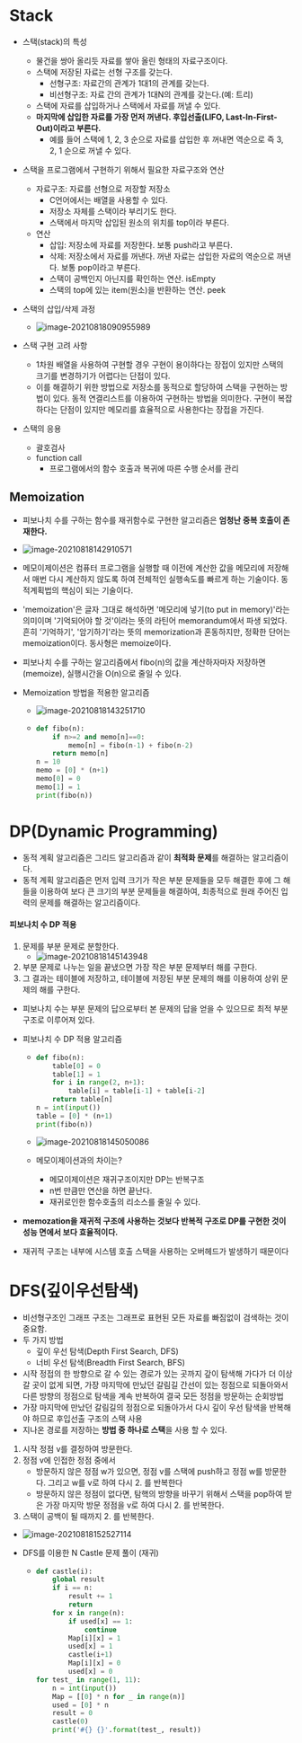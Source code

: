 # Stack

- 스택(stack)의 특성
  - 물건을 쌍아 올리듯 자료를 쌓아 올린 형태의 자료구조이다.
  - 스택에 저장된 자료는 선형 구조를 갖는다.
    - 선형구조: 자료간의 관계가 1대1의 관계를 갖는다.
    - 비선형구조: 자료 간의 관계가 1대N의 관계를 갖는다.(예: 트리)
  - 스택에 자료를 삽입하거나 스택에서 자료를 꺼낼 수 있다.
  - **마지막에 삽입한 자료를 가장 먼저 꺼낸다. 후입선출(LIFO, Last-In-First-Out)이라고 부른다.**
    - 예를 들어 스택에 1, 2, 3 순으로 자료를 삽입한 후 꺼내면 역순으로 즉 3, 2, 1 순으로 꺼낼 수 있다.



- 스택을 프로그램에서 구현하기 위해서 필요한 자료구조와 연산
  - 자료구조: 자료를 선형으로 저장할 저장소
    - C언어에서는 배열을 사용할 수 있다.
    - 저장소 자체를 스택이라 부리기도 한다.
    - 스택에서 마지막 삽입된 원소의 위치를 top이라 부른다.
  - 연산
    - 삽입: 저장소에 자료를 저장한다. 보통 push라고 부른다.
    - 삭제: 저장소에서 자료를 꺼낸다. 꺼낸 자료는 삽입한 자료의 역순으로 꺼낸다. 보통 pop이라고 부른다.
    - 스택이 공백인지 아닌지를 확인하는 연산.  isEmpty
    - 스택의 top에 있는 item(원소)을 반환하는 연산. peek



- 스택의 삽입/삭제 과정
  - ![image-20210818090955989](img/image-20210818090955989.png)



- 스택 구현 고려 사항
  - 1차원 배열을 사용하여 구현할 경우 구현이 용이하다는 장접이 있지만 스택의 크기를 변경하기가 어렵다는 단접이 있다.
  - 이를 해결하기 위한 방법으로 저장소를 동적으로 할당하여 스택을 구현하는 방법이 있다. 동적 연결리스트를 이용하여 구현하는 방법을 의미한다. 구현이 복잡하다는 단점이 있지만 메모리를 효율적으로 사용한다는 장접을 가진다.



- 스택의 응용
  - 괄호검사
  - function call
    - 프로그램에서의 함수 호출과 복귀에 따른 수행 순서를 관리



## Memoization

- 피보나치 수를 구하는 함수를 재귀함수로 구현한 알고리즘은 **엄청난 중복 호출이 존재한다.**

- ![image-20210818142910571](img/image-20210818142910571.png)

- 메모이제이션은 컴퓨터 프로그램을 실행할 때 이전에 계산한 값을 메모리에 저장해서 매번 다시 계산하지 않도록 하여 전체적인 실행속도를 빠르게 하는 기술이다. 동적계획법의 핵심이 되는 기술이다.

- 'memoization'은 글자 그대로 해석하면 '메모리에 넣기(to put in memory)'라는 의미이며 '기억되어야 할 것'이라는 뜻의 라틴어 memorandum에서 파생 되었다. 흔히 '기억하기', '암기하기'라는 뜻의 memorization과 혼동하지만, 정확한 단어는 memoization이다. 동사형은 memoize이다.

- 피보나치 수를 구하는 알고리즘에서 fibo(n)의 값을 계산하자마자 저장하면(memoize), 실행시간을 O(n)으로 줄일 수 있다.

- Memoization 방법을 적용한 알고리즘

  - ![image-20210818143251710](img/image-20210818143251710.png)

  - ```python
    def fibo(n):
        if n>=2 and memo[n]==0:
            memo[n] = fibo(n-1) + fibo(n-2)
        return memo[n]
    n = 10
    memo = [0] * (n+1)
    memo[0] = 0
    memo[1] = 1
    print(fibo(n))
    ```









# DP(Dynamic Programming)

- 동적 계획 알고리즘은 그리드 알고리즘과 같이 **최적화 문제**를 해결하는 알고리즘이다.
- 동적 계획 알고리즘은 먼저 입력 크기가 작은 부분 문제들을 모두 해결한 후에 그 해들을 이용하여 보다 큰 크기의 부분 문제들을 해결하여, 최종적으로 원래 주어진 입력의 문제를 해결하는 알고리즘이다.



#### 피보나치 수 DP 적용

1. 문제를 부분 문제로 분할한다.
   - ![image-20210818145143948](img/image-20210818145143948.png)
2. 부분 문제로 나누는 일을 끝냈으면 가장 작은 부분 문제부터 해를 구한다.
3. 그 결과는 테이블에 저장하고, 테이블에 저장된 부분 문제의 해를 이용하여 상위 문제의 해를 구한다.



- 피보나치 수는 부분 문제의 답으로부터 본 문제의 답을 얻을 수 있으므로 최적 부분 구조로 이루어져 있다.

- 피보나치 수 DP 적용 알고리즘

  - ```python
    def fibo(n):
        table[0] = 0
        table[1] = 1
        for i in range(2, n+1):
            table[i] = table[i-1] + table[i-2]
        return table[n]
    n = int(input())
    table = [0] * (n+1)
    print(fibo(n))
    ```

  - ![image-20210818145050086](img/image-20210818145050086.png)

  - 메모이제이션과의 차이는?

    - 메모이제이션은 재귀구조이지만 DP는 반복구조
    - n번 만큼만 연산을 하면 끝난다.
    - 재귀로인한 함수호출의 리소스를 줄일 수 있다.

- **memozation을 재귀적 구조에 사용하는 것보다 반복적 구조로 DP를 구현한 것이 성능 면에서 보다 효율적이다.**

- 재귀적 구조는 내부에 시스템 호출 스택을 사용하는 오버헤드가 발생하기 때문이다







# DFS(깊이우선탐색)

- 비선형구조인 그래프 구조는 그래프로 표현된 모든 자료를 빠짐없이 검색하는 것이 중요함.
- 두 가지 방법
  - 깊이 우선 탐색(Depth First Search, DFS)
  - 너비 우선 탐색(Breadth First Search, BFS)
- 시작 정접의 한 방향으로 갈 수 있는 경로가 있는 곳까지 갚이 탐색해 가다가 더 이상 갈 곳이 없게 되면, 가장 마지막에 만났던 갈림길 간선이 있는 정점으로 되돌아와서 다른 방향의 정점으로 탐색을 계속 반복하여 결국 모든 정점을 방문하는 순회방법
- 가장 마지막에 만났던 갈림길의 정점으로 되돌아가서 다시 깊이 우선 탐색을 반복해야 하므로 후입선출 구조의 스택 사용
- 지나온 경로를 저장하는 **방법 중 하나로 스택**을 사용 할 수 있다.



1. 시작 정점 v를 결정하여 방문한다.
2. 정점 v에 인접한 정점 중에서
   - 방문하지 않은 정점 w가 있으면, 정점 v를 스택에 push하고 정점 w를 방문한다. 그리고 w를 v로 하여 다시 2. 를 반복한다
   - 방문하지 않은 정점이 없다면, 탐핵의 방향을 바꾸기 위해서 스택을 pop하여 받은 가장 마지막 방문 정점을 v로 하여 다시 2. 를 반복한다.
3. 스택이 공백이 될 때까지 2. 를 반복한다.

- ![image-20210818152527114](img/image-20210818152527114.png)

- DFS를 이용한 N Castle 문제 풀이 (재귀)

  - ```python
    def castle(i):
        global result
        if i == n:
            result += 1
            return
        for x in range(n):
            if used[x] == 1:
                continue
            Map[i][x] = 1
            used[x] = 1
            castle(i+1)
            Map[i][x] = 0
            used[x] = 0
    for test_ in range(1, 11):
        n = int(input())
        Map = [[0] * n for _ in range(n)]
        used = [0] * n
        result = 0
        castle(0)
        print('#{} {}'.format(test_, result))
    ```


